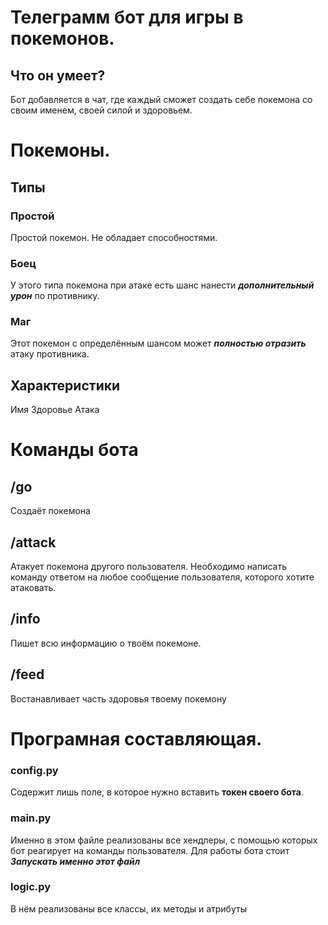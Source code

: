 # **Телеграмм бот для игры в покемонов.**
## Что он умеет?
Бот добавляется в чат, где каждый сможет создать себе покемона со своим именем, своей силой и здоровьем.
# Покемоны.
## Типы
### Простой
Простой покемон. Не обладает способностями.
### Боец
У этого типа покемона при атаке есть шанс нанести ***дополнительный урон*** по противнику.
### Маг
Этот покемон с определённым шансом может ***полностью отразить*** атаку противника.
## Характеристики
Имя
Здоровье
Атака
# Команды бота
## /go
Создаёт покемона
## /attack
Атакует покемона другого пользователя. Необходимо написать команду ответом на любое сообщение пользователя, которого хотите атаковать.
## /info 
Пишет всю информацию о твоём покемоне.
## /feed 
Востанавливает часть здоровья твоему покемону
# Програмная составляющая.
### config.py 
Содержит лишь поле, в которое нужно вставить **токен своего бота**.
### main.py
Именно в этом файле реализованы все хендлеры, с помощью которых бот реагирует на команды пользователя.
Для работы бота стоит ***Запускать именно этот файл***
### logic.py
В нём реализованы все классы, их методы и атрибуты
